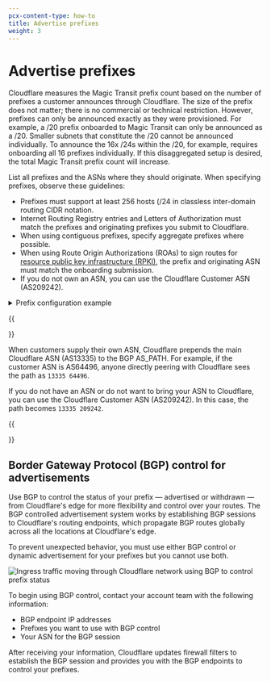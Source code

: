 ```yaml
---
pcx-content-type: how-to
title: Advertise prefixes
weight: 3
---
```


# Advertise prefixes

Cloudflare measures the Magic Transit prefix count based on the number of prefixes a customer announces through Cloudflare. The size of the prefix does not matter; there is no commercial or technical restriction. However, prefixes can only be announced exactly as they were provisioned. For example, a /20 prefix onboarded to Magic Transit can only be announced as a /20. Smaller subnets that constitute the /20 cannot be announced individually. To announce the 16x /24s within the /20, for example, requires onboarding all 16 prefixes individually. If this disaggregated setup is desired, the total Magic Transit prefix count will increase.

List all prefixes and the ASNs where they should originate. When specifying prefixes, observe these guidelines:

- Prefixes must support at least 256 hosts (/24 in classless inter-domain routing CIDR notation.
- Internet Routing Registry entries and Letters of Authorization must match the prefixes and originating prefixes you submit to Cloudflare.
- When using contiguous prefixes, specify aggregate prefixes where possible.
- When using Route Origin Authorizations (ROAs) to sign routes for [resource public key infrastructure (RPKI)](https://tools.ietf.org/html/rfc8210), the prefix and originating ASN must match the onboarding submission.
- If you do not own an ASN, you can use the Cloudflare Customer ASN (AS209242).

<details>
<summary>
  Prefix configuration example
</summary>
<div class="special-class" markdown="1">

| Prefix          | Originating AS |
| --------------- | -------------- |
| 103.21.244.0/23 | AS209242       |
| 131.0.72.0/22   | AS395747       |
| 103.21.245.0/24 | AS395747       |

</div>
</details>

{{<Aside type="note" header="Note">}}

When customers supply their own ASN, Cloudflare prepends the main Cloudflare ASN (AS13335) to the BGP AS_PATH. For example, if the customer ASN is AS64496, anyone directly peering with Cloudflare sees the path as `13335 64496`.

If you do not have an ASN or do not want to bring your ASN to Cloudflare, you can use the Cloudflare Customer ASN (AS209242). In this case, the path becomes `13335 209242`.

{{</Aside>}}

## Border Gateway Protocol (BGP) control for advertisements

Use BGP to control the status of your prefix — advertised or withdrawn — from Cloudflare's edge for more flexibility and control over your routes. The BGP controlled advertisement system works by establishing BGP sessions to Cloudflare's routing endpoints, which propagate BGP routes globally across all the locations at Cloudflare's edge.

To prevent unexpected behavior, you must use either BGP control or dynamic advertisement for your prefixes but you cannot use both.

![Ingress traffic moving through Cloudflare network using BGP to control prefix status](/magic-transit/static/bgp-control-diagram.png)

To begin using BGP control, contact your account team with the following information:

- BGP endpoint IP addresses
- Prefixes you want to use with BGP control
- Your ASN for the BGP session

After receiving your information, Cloudflare updates firewall filters to establish the BGP session and provides you with the BGP endpoints to control your prefixes.
